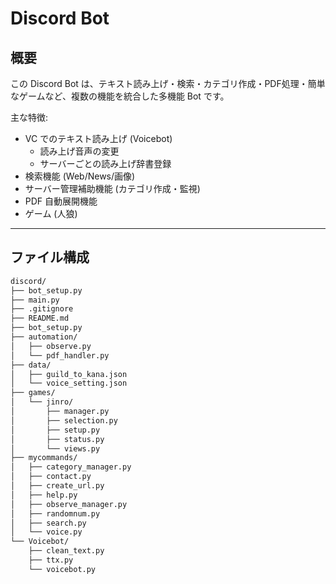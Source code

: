 # Discord Bot

## 概要
この Discord Bot は、テキスト読み上げ・検索・カテゴリ作成・PDF処理・簡単なゲームなど、複数の機能を統合した多機能 Bot です。

主な特徴:
- VC でのテキスト読み上げ (Voicebot)
    - 読み上げ音声の変更
    - サーバーごとの読み上げ辞書登録 
- 検索機能 (Web/News/画像)
- サーバー管理補助機能 (カテゴリ作成・監視)
- PDF 自動展開機能
- ゲーム (人狼)
---

## ファイル構成
```markdown
discord/
├── bot_setup.py
├── main.py
├── .gitignore
├── README.md
├── bot_setup.py
├── automation/
│   ├── observe.py
│   └── pdf_handler.py
├── data/
│   ├── guild_to_kana.json
│   └── voice_setting.json
├── games/
│   └── jinro/
│       ├── manager.py
│       ├── selection.py
│       ├── setup.py
│       ├── status.py
│       └── views.py
├── mycommands/
│   ├── category_manager.py
│   ├── contact.py
│   ├── create_url.py
│   ├── help.py
│   ├── observe_manager.py
│   ├── randomnum.py
│   ├── search.py
│   └── voice.py
└── Voicebot/
    ├── clean_text.py
    ├── ttx.py
    └── voicebot.py
```


